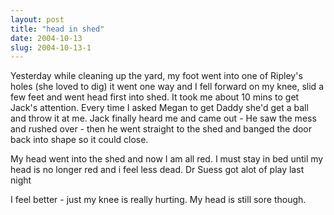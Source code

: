 ```yaml
---
layout: post
title: "head in shed"
date: 2004-10-13
slug: 2004-10-13-1
---
```


Yesterday while cleaning up the yard, my foot went into one of Ripley&apos;s holes (she loved to dig) it went one way and I fell forward on my knee, slid a few feet and went head first into shed.  It took me about 10 mins to get Jack&apos;s attention.  Every time I asked Megan to get Daddy she&apos;d get a ball and throw it at me.  Jack finally heard me and came out - He saw the mess and rushed over - then he went straight to the shed and banged the door back into shape so it could close. 

My head went into  the shed and now I am all red.  I must stay in bed until my head is no longer red and i feel less dead.  Dr Suess got alot of play last night

I feel better - just my knee is really hurting.  My head is still sore though.


